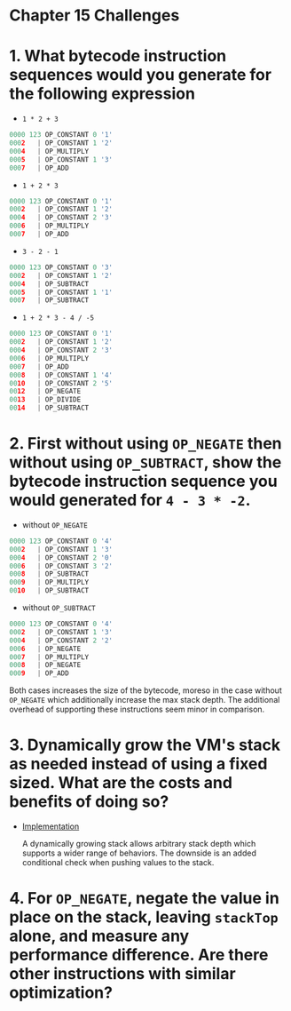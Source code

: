 Chapter 15 Challenges
=====================

# 1. What bytecode instruction sequences would you generate for the following expression

  * `1 * 2 + 3`
  ```py
  0000 123 OP_CONSTANT 0 '1'
  0002   | OP_CONSTANT 1 '2'
  0004   | OP_MULTIPLY
  0005   | OP_CONSTANT 1 '3'
  0007   | OP_ADD
  ```
  * `1 + 2 * 3`
  ```py
  0000 123 OP_CONSTANT 0 '1'
  0002   | OP_CONSTANT 1 '2'
  0004   | OP_CONSTANT 2 '3'
  0006   | OP_MULTIPLY
  0007   | OP_ADD
  ```
  * `3 - 2 - 1`
  ```py
  0000 123 OP_CONSTANT 0 '3'
  0002   | OP_CONSTANT 1 '2'
  0004   | OP_SUBTRACT
  0005   | OP_CONSTANT 1 '1'
  0007   | OP_SUBTRACT
  ```
  * `1 + 2 * 3 - 4 / -5`
  ```py
  0000 123 OP_CONSTANT 0 '1'
  0002   | OP_CONSTANT 1 '2'
  0004   | OP_CONSTANT 2 '3'
  0006   | OP_MULTIPLY
  0007   | OP_ADD
  0008   | OP_CONSTANT 1 '4'
  0010   | OP_CONSTANT 2 '5'
  0012   | OP_NEGATE
  0013   | OP_DIVIDE
  0014   | OP_SUBTRACT
  ```

# 2. First without using `OP_NEGATE` then without using `OP_SUBTRACT`, show the bytecode instruction sequence you would generated for `4 - 3 * -2`.

  * without `OP_NEGATE`
  ```py
  0000 123 OP_CONSTANT 0 '4'
  0002   | OP_CONSTANT 1 '3'
  0004   | OP_CONSTANT 2 '0'
  0006   | OP_CONSTANT 3 '2'
  0008   | OP_SUBTRACT
  0009   | OP_MULTIPLY
  0010   | OP_SUBTRACT
  ```
  * without `OP_SUBTRACT`
  ```py
  0000 123 OP_CONSTANT 0 '4'
  0002   | OP_CONSTANT 1 '3'
  0004   | OP_CONSTANT 2 '2'
  0006   | OP_NEGATE
  0007   | OP_MULTIPLY
  0008   | OP_NEGATE
  0009   | OP_ADD
  ```

  Both cases increases the size of the bytecode, moreso in the case without `OP_NEGATE` which additionally increase the max stack depth. The additional overhead of supporting these instructions seem minor in comparison.

# 3. Dynamically grow the VM's stack as needed instead of using a fixed sized. What are the costs and benefits of doing so?

  * [Implementation](./dynamic-growth-stack)

    A dynamically growing stack allows arbitrary stack depth which supports a wider range of behaviors. The downside is an added conditional check when pushing values to the stack.

# 4. For `OP_NEGATE`, negate the value in place on the stack, leaving `stackTop` alone, and measure any performance difference. Are there other instructions with similar optimization?
